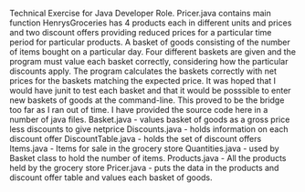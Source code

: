 Technical Exercise for Java Developer Role. Pricer.java contains main function HenrysGroceries has 4 products each in different units and prices and two discount offers providing reduced prices for a particular time period for particular products. A basket of goods consisting of the number of items bought on a particular day. Four different baskets are given and the program must value each basket correctly, considering how the particular discounts apply. The program calculates the baskets correctly with net prices for the baskets matching the expected price.
It was hoped that I would have junit to test each basket and that it would be posssible to enter new baskets of goods at the command-line. This proved to be the bridge too far as I ran out of time. I have provided the source code here in a number of java files. Basket.java - values basket of goods as a gross price less discounts to give netprice Discounts.java - holds information on each discount offer DiscountTable.java - holds the set of discount offers Items.java - Items for sale in the grocery store Quantities.java - used by Basket class to hold the number of items. Products.java - All the products held by the grocery store Pricer.java - puts the data in the products and discount offer table and values each basket of goods.
